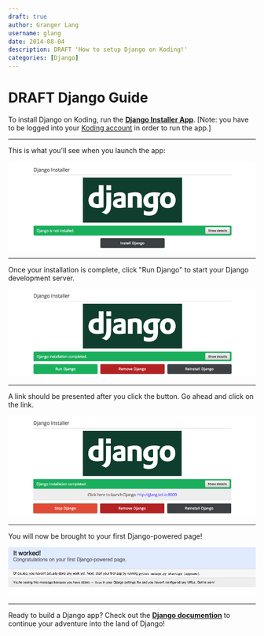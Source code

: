 ```yaml
---
draft: true
author: Granger Lang
username: glang
date: 2014-08-04
description: DRAFT 'How to setup Django on Koding!'
categories: [Django]
---
```


# DRAFT Django Guide

To install Django on Koding, run the **[Django Installer App](https://koding.com/Django)**. [Note: you have to be 
logged into your [Koding account](https://koding.com/Login) in order to run the app.]


_________________________

This is what you'll see when you launch the app:


![alt tag](dj1.png)


_________________________

Once your installation is complete, click "Run Django" to start your Django development server.  


![alt tag](dj2.png)


_________________________

A link should be presented after you click the button. Go ahead and click on the link.

![alt tag](dj3.png)


_________________________

You will now be brought to your first Django-powered page!


![alt tag](dj4.png)


_________________________

Ready to build a Django app? Check out the **[Django documention](https://docs.djangoproject.com/en/1.6/)** to continue your adventure into the land of Django!



